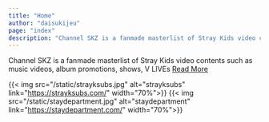 ```yaml
---
title: "Home"
author: "daisukijeu"
page: "index"
description: "Channel SKZ is a fanmade masterlist of Stray Kids video contents such as music videos, album promotions, shows, V LIVEs"
---
```

Channel SKZ is a fanmade masterlist of Stray Kids video contents such as music videos, album promotions, shows, V LIVEs
[Read More](/about)

{{< img src="/static/strayksubs.jpg" alt="strayksubs" link="https://strayksubs.com/" width="70%">}}
{{< img src="/static/staydepartment.jpg" alt="staydepartment" link="https://staydepartment.com/" width="70%">}}
